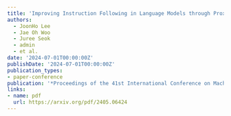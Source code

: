 ```yaml
---
title: 'Improving Instruction Following in Language Models through Proxy-Based Uncertainty Estimation'
authors:
  - JoonHo Lee
  - Jae Oh Woo
  - Juree Seok
  - admin
  - et al.
date: '2024-07-01T00:00:00Z'
publishDate: '2024-07-01T00:00:00Z'
publication_types: 
- paper-conference
publication: '*Proceedings of the 41st International Conference on Machine Learning (ICML 2024)*'
links:
- name: pdf
  url: https://arxiv.org/pdf/2405.06424 
---
```




